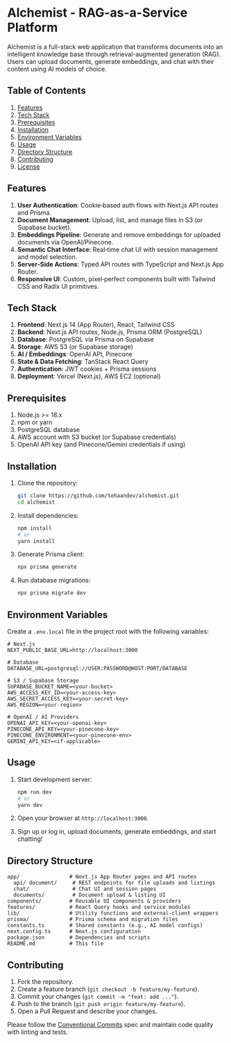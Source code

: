 # Alchemist - RAG-as-a-Service Platform

Alchemist is a full-stack web application that transforms documents into an intelligent knowledge base through retrieval-augmented generation (RAG). Users can upload documents, generate embeddings, and chat with their content using AI models of choice.

## Table of Contents

1. [Features](#features)
2. [Tech Stack](#tech-stack)
3. [Prerequisites](#prerequisites)
4. [Installation](#installation)
5. [Environment Variables](#environment-variables)
6. [Usage](#usage)
7. [Directory Structure](#directory-structure)
8. [Contributing](#contributing)
9. [License](#license)

## Features

1. **User Authentication**: Cookie‑based auth flows with Next.js API routes and Prisma.
2. **Document Management**: Upload, list, and manage files in S3 (or Supabase bucket).
3. **Embeddings Pipeline**: Generate and remove embeddings for uploaded documents via OpenAI/Pinecone.
4. **Semantic Chat Interface**: Real‑time chat UI with session management and model selection.
5. **Server‑Side Actions**: Typed API routes with TypeScript and Next.js App Router.
6. **Responsive UI**: Custom, pixel‑perfect components built with Tailwind CSS and Radix UI primitives.

## Tech Stack

1. **Frontend**: Next.js 14 (App Router), React, Tailwind CSS
2. **Backend**: Next.js API routes, Node.js, Prisma ORM (PostgreSQL)
3. **Database**: PostgreSQL via Prisma on Supabase
4. **Storage**: AWS S3 (or Supabase storage)
5. **AI / Embeddings**: OpenAI API, Pinecone
6. **State & Data Fetching**: TanStack React Query
7. **Authentication**: JWT cookies + Prisma sessions
8. **Deployment**: Vercel (Next.js), AWS EC2 (optional)

## Prerequisites

1. Node.js >= 18.x
2. npm or yarn
3. PostgreSQL database
4. AWS account with S3 bucket (or Supabase credentials)
5. OpenAI API key (and Pinecone/Gemini credentials if using)

## Installation

1. Clone the repository:

   ```bash
   git clone https://github.com/tehaandev/alchemist.git
   cd alchemist
   ```

2. Install dependencies:

   ```bash
   npm install
   # or
   yarn install
   ```

3. Generate Prisma client:

   ```bash
   npx prisma generate
   ```

4. Run database migrations:

   ```bash
   npx prisma migrate dev
   ```

## Environment Variables

Create a `.env.local` file in the project root with the following variables:

```env
# Next.js
NEXT_PUBLIC_BASE_URL=http://localhost:3000

# Database
DATABASE_URL=postgresql://USER:PASSWORD@HOST:PORT/DATABASE

# S3 / Supabase Storage
SUPABASE_BUCKET_NAME=<your-bucket>
AWS_ACCESS_KEY_ID=<your-access-key>
AWS_SECRET_ACCESS_KEY=<your-secret-key>
AWS_REGION=<your-region>

# OpenAI / AI Providers
OPENAI_API_KEY=<your-openai-key>
PINECONE_API_KEY=<your-pinecone-key>
PINECONE_ENVIRONMENT=<your-pinecone-env>
GEMINI_API_KEY=<if-applicable>
```

## Usage

1. Start development server:

   ```bash
   npm run dev
   # or
   yarn dev
   ```

2. Open your browser at `http://localhost:3000`.
3. Sign up or log in, upload documents, generate embeddings, and start chatting!

## Directory Structure

```
app/                # Next.js App Router pages and API routes
  api/ document/     # REST endpoints for file uploads and listings
  chat/              # Chat UI and session pages
  documents/         # Document upload & listing UI
components/         # Reusable UI components & providers
features/           # React Query hooks and service modules
lib/                # Utility functions and external-client wrappers
prisma/             # Prisma schema and migration files
constants.ts        # Shared constants (e.g., AI model configs)
next.config.ts      # Next.js configuration
package.json        # Dependencies and scripts
README.md           # This file
```

## Contributing

1. Fork the repository.
2. Create a feature branch (`git checkout -b feature/my-feature`).
3. Commit your changes (`git commit -m "feat: add ..."`).
4. Push to the branch (`git push origin feature/my-feature`).
5. Open a Pull Request and describe your changes.

Please follow the [Conventional Commits](https://www.conventionalcommits.org/) spec and maintain code quality with linting and tests.

